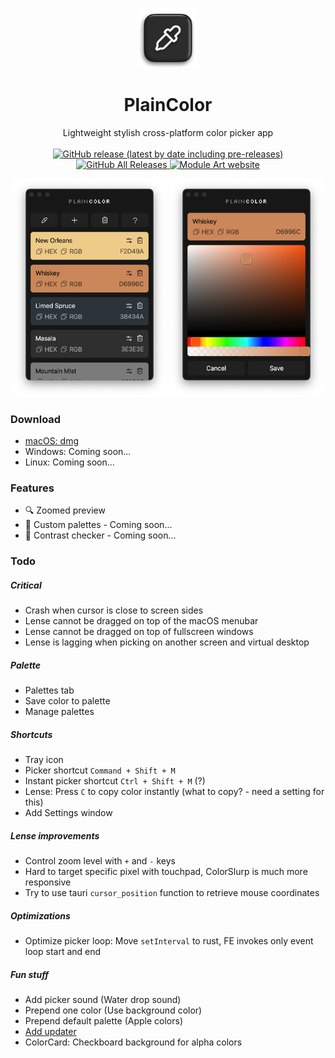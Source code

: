 <p align="center">
  <img src='/src-tauri/icons/128x128.png' height="96px" />
</p>
<h1 align="center">PlainColor</h1>
<p align="center">
  Lightweight stylish cross-platform color picker app
  <br><br>
  <a href="https://github.com/ModuleArt/plain-color/releases">
    <img alt="GitHub release (latest by date including pre-releases)" src="https://img.shields.io/github/v/release/moduleart/plain-color?include_prereleases">
    <img alt="GitHub All Releases" src="https://img.shields.io/github/downloads/ModuleArt/plain-color/total">
    <a href="https://moduleart.github.io">
      <img alt="Module Art website" src="https://img.shields.io/badge/www-moduleart-%2300BCD4">
    </a>
  </a>
</p>
<p align="center">
  <img src='/screenshots/1.png' width="49%" />
  <img src='/screenshots/2.png' width="49%" />
</p>

### Download

- <a href="https://github.com/ModuleArt/plain-color/releases/download/v1.0.1/PlainColor_1.0.1_aarch64.dmg">macOS: dmg</a>
- Windows: Coming soon...
- Linux: Coming soon...

### Features

- 🔍 Zoomed preview
- 🎨 Custom palettes - Coming soon...
- 🔲 Contrast checker - Coming soon...

### Todo

##### Critical

- Crash when cursor is close to screen sides
- Lense cannot be dragged on top of the macOS menubar
- Lense cannot be dragged on top of fullscreen windows
- Lense is lagging when picking on another screen and virtual desktop

##### Palette

- Palettes tab
- Save color to palette
- Manage palettes

##### Shortcuts

- Tray icon
- Picker shortcut `Command + Shift + M`
- Instant picker shortcut `Ctrl + Shift + M` (?)
- Lense: Press `C` to copy color instantly (what to copy? - need a setting for this)
- Add Settings window

##### Lense improvements

- Control zoom level with `+` and `-` keys
- Hard to target specific pixel with touchpad, ColorSlurp is much more responsive
- Try to use tauri `cursor_position` function to retrieve mouse coordinates

##### Optimizations

- Optimize picker loop: Move `setInterval` to rust, FE invokes only event loop start and end

##### Fun stuff

- Add picker sound (Water drop sound)
- Prepend one color (Use background color)
- Prepend default palette (Apple colors)
- <a href="https://v2.tauri.app/plugin/updater/">Add updater</a>
- ColorCard: Checkboard background for alpha colors
